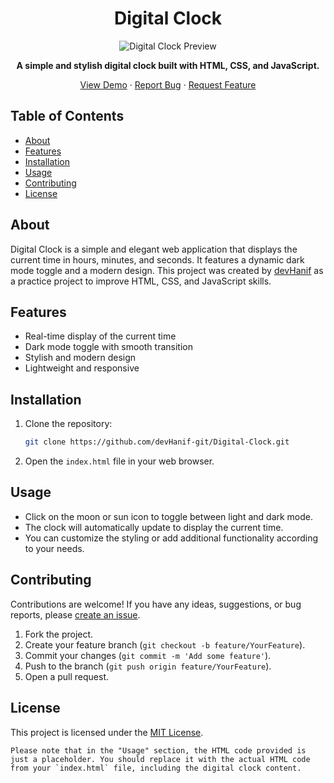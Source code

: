 <h1 align="center">Digital Clock</h1>

<p align="center">
  <img src="./preview.gif" alt="Digital Clock Preview">
</p>

<p align="center">
  <strong>A simple and stylish digital clock built with HTML, CSS, and JavaScript.</strong>
</p>

<p align="center">
  <a href="https://devhanif-git.github.io/Digital-Clock/">View Demo</a>
  ·
  <a href="https://github.com/devHanif-git/Digital-Clock/issues">Report Bug</a>
  ·
  <a href="https://github.com/devHanif-git/Digital-Clock/issues">Request Feature</a>
</p>

## Table of Contents

- [About](#about)
- [Features](#features)
- [Installation](#installation)
- [Usage](#usage)
- [Contributing](#contributing)
- [License](#license)

## About

Digital Clock is a simple and elegant web application that displays the current time in hours, minutes, and seconds. It features a dynamic dark mode toggle and a modern design. This project was created by [devHanif](https://github.com/devHanif-git) as a practice project to improve HTML, CSS, and JavaScript skills.

## Features

- Real-time display of the current time
- Dark mode toggle with smooth transition
- Stylish and modern design
- Lightweight and responsive

## Installation

1. Clone the repository:

   ```bash
   git clone https://github.com/devHanif-git/Digital-Clock.git
   ```

2. Open the `index.html` file in your web browser.

## Usage

- Click on the moon or sun icon to toggle between light and dark mode.
- The clock will automatically update to display the current time.
- You can customize the styling or add additional functionality according to your needs.

## Contributing

Contributions are welcome! If you have any ideas, suggestions, or bug reports, please [create an issue](https://github.com/devHanif-git/Digital-Clock/issues).

1. Fork the project.
2. Create your feature branch (`git checkout -b feature/YourFeature`).
3. Commit your changes (`git commit -m 'Add some feature'`).
4. Push to the branch (`git push origin feature/YourFeature`).
5. Open a pull request.

## License

This project is licensed under the [MIT License](LICENSE).

```
Please note that in the "Usage" section, the HTML code provided is just a placeholder. You should replace it with the actual HTML code from your `index.html` file, including the digital clock content.
```
